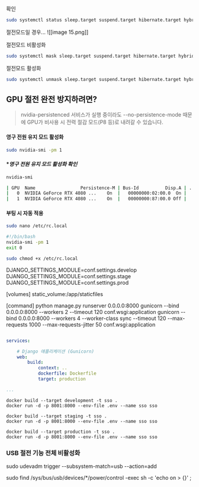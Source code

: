 확인
```bash
sudo systemctl status sleep.target suspend.target hibernate.target hybrid-sleep.target
```

절전모드일 경우...
![[image 15.png]]


절전모드 비활성화
```bash
sudo systemctl mask sleep.target suspend.target hibernate.target hybrid-sleep.target
```

절전모드 활성화
```bash
sudo systemctl unmask sleep.target suspend.target hibernate.target hybrid-sleep.target
```


## **GPU 절전 완전 방지하려면?**
> nvidia-persistenced 서비스가 실행 중이라도 --no-persistence-mode 때문에 GPU가 비사용 시 전력 절감 모드(P8 등)로 내려갈 수 있습니다.


#### **영구 전원 유지 모드 활성화**
```bash
sudo nvidia-smi -pm 1
```


#### **영구 전원 유지 모드 활성화 확인*

```bash
nvidia-smi
```

```bash
| GPU  Name                 Persistence-M | Bus-Id          Disp.A | ...
|   0  NVIDIA GeForce RTX 4080 ...    On  |   00000000:02:00.0  On |
|   1  NVIDIA GeForce RTX 4080 ...    On  |   00000000:87:00.0 Off |
```

#### **부팅 시 자동 적용**
```bash
sudo nano /etc/rc.local
```

```bash
#!/bin/bash
nvidia-smi -pm 1
exit 0
```

```bash
sudo chmod +x /etc/rc.local
```



DJANGO_SETTINGS_MODULE=conf.settings.develop
DJANGO_SETTINGS_MODULE=conf.settings.stage
DJANGO_SETTINGS_MODULE=conf.settings.prod

[volumes]
static_volume:/app/staticfiles

[command]
python manage.py runserver 0.0.0.0:8000
gunicorn --bind 0.0.0.0:8000 --workers 2 --timeout 120 conf.wsgi:application
gunicorn --bind 0.0.0.0:8000 --workers 4 --worker-class sync --timeout 120 --max-requests 1000 --max-requests-jitter 50 conf.wsgi:application

```yaml

services:

	# Django 애플리케이션 (Gunicorn)
	web:
		build:
			context: ..
			dockerfile: Dockerfile
			target: production

...


```



```
docker build --target development -t sso .
docker run -d -p 8001:8000 --env-file .env --name sso sso

docker build --target staging -t sso .
docker run -d -p 8001:8000 --env-file .env --name sso sso

docker build --target production -t sso .
docker run -d -p 8001:8000 --env-file .env --name sso sso

```


### **USB 절전 기능 전체 비활성화**

sudo udevadm trigger --subsystem-match=usb --action=add

sudo find /sys/bus/usb/devices/*/power/control -exec sh -c 'echo on > {}' \;